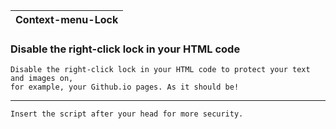 | Context-menu-Lock |
|---|

### Disable the right-click lock in your HTML code

```yarn
Disable the right-click lock in your HTML code to protect your text and images on,
for example, your Github.io pages. As it should be!
```
---

```yarn
Insert the script after your head for more security.
```
